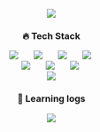 
<div align="center">
  <p align="center"><img src="https://media.giphy.com/media/fsvV4iLHI9j5Rw2LRh/giphy-downsized-large.gif"></p>
    
  ### 🔥 Tech Stack
    
<img src="https://img.shields.io/badge/Java-007396?style=for-the-badge&logo=Java&logoColor=white" style="height : auto; margin-left : 10px; margin-right : 10px;"/></a>&nbsp;
<img src="https://img.shields.io/badge/SpringFramework-6DB33F?style=for-the-badge&logo=Spring&logoColor=white" style="height : auto; margin-left : 10px; margin-right : 10px;"/></a>&nbsp;
<img src="https://img.shields.io/badge/SpringBoot-6DB33F?style=for-the-badge&logo=springboot&logoColor=white" style="height : auto; margin-left : 10px; margin-right : 10px;"/></a>&nbsp;
<img src="https://img.shields.io/badge/MySQL-4479A1?style=for-the-badge&logo=MySQL&logoColor=white" style="height : auto; margin-left : 10px; margin-right : 10px;"/></a>&nbsp;
<br>
<img src="https://img.shields.io/badge/HTML5-E34F26?style=for-the-badge&logo=HTML5&logoColor=white" style="height : auto; margin-left : 10px; margin-right : 10px;"/></a>&nbsp;
<img src="https://img.shields.io/badge/CSS3-1572B6?style=for-the-badge&logo=CSS3&logoColor=white" style="height : auto; margin-left : 10px; margin-right : 10px;"/></a>&nbsp;
<img src="https://img.shields.io/badge/JavaScript-F7DF1E?style=for-the-badge&logo=JavaScript&logoColor=white" style="height : auto; margin-left : 10px; margin-right : 10px;"/></a>&nbsp;
  <br>
  <img src="https://img.shields.io/badge/github-181717?style=for-the-badge&logo=github&logoColor=white"  style="height : auto; margin-left : 10px; margin-right : 10px;"/>

    
 <p>
   
   ### 🌱 Learning logs
   
   <a href = "https://new-pow.notion.site/444a0f78843b4ef7b4c477ffd7da222c?v=176f6517fe3e40dba1a898756224b609">
      <img src="https://img.shields.io/badge/TIL-000000?style=for-the-badge&logo=notion&logoColor=white"   style="height : auto; margin-left : 10px; margin-right : 10px;"/>
    </a>
 </p>
</div>

  
<!--
**new-pow/new-pow** is a ✨ _special_ ✨ repository because its `README.md` (this file) appears on your GitHub profile.

Here are some ideas to get you started:

- 🔭 I’m currently working on ...
- 
- 👯 I’m looking to collaborate on ...
- 🤔 I’m looking for help with ...
- 💬 Ask me about ...
- 📫 How to reach me: ...
- 😄 Pronouns: ...
- ⚡ Fun fact: ...
-->
